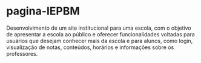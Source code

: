 # pagina-IEPBM
Desenvolvimento de um site institucional para uma escola, com o objetivo de 
apresentar a escola ao público e oferecer funcionalidades voltadas para 
usuários que desejam conhecer mais da escola e para alunos, como login, 
visualização de notas, conteúdos, horários e informações sobre os professores.

